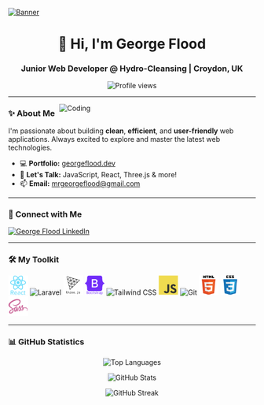 [![Banner](https://user-images.githubusercontent.com/74038190/212749695-a6817c5a-a794-462b-afca-1b5ce7dd5e63.gif)](https://georgeflood.dev)

<h1 align="center">👋 Hi, I'm George Flood</h1>
<h3 align="center">Junior Web Developer @ Hydro-Cleansing | Croydon, UK</h3>

<p align="center">
  <img src="https://komarev.com/ghpvc/?username=georgeflood&label=Profile%20Views&color=0e75b6&style=flat" alt="Profile views"/>
</p>

---

<img align="right" width="400" alt="Coding" src="https://user-images.githubusercontent.com/74038190/226190894-18e959ba-d458-4a94-ac44-790190f2a947.gif"/>

### ✨ About Me

I'm passionate about building **clean**, **efficient**, and **user-friendly** web applications. Always excited to explore and master the latest web technologies.

- 💻 **Portfolio:** [georgeflood.dev](https://georgeflood.dev)
- 💬 **Let's Talk:** JavaScript, React, Three.js & more!
- 📫 **Email:** [mrgeorgeflood@gmail.com](mailto:mrgeorgeflood@gmail.com)

---

### 🔗 Connect with Me

<a href="https://www.linkedin.com/in/george-flood-frontend/" target="_blank">
  <img src="https://user-images.githubusercontent.com/74038190/235294012-0a55e343-37ad-4b0f-924f-c8431d9d2483.gif" alt="George Flood LinkedIn" width="50" height="50"/>
</a>

---

### 🛠️ My Toolkit

<p align="left">
  <img src="https://raw.githubusercontent.com/devicons/devicon/master/icons/react/react-original-wordmark.svg" alt="React" width="40" height="40"/>
  <img src="https://logowik.com/content/uploads/images/laravel8530.jpg" alt="Laravel" width="45" height="45"/>
  <img src="https://raw.githubusercontent.com/devicons/devicon/master/icons/threejs/threejs-original-wordmark.svg" alt="Three.js" width="40" height="40"/>
  <img src="https://raw.githubusercontent.com/devicons/devicon/master/icons/bootstrap/bootstrap-plain-wordmark.svg" alt="Bootstrap" width="40" height="40"/>
  <img src="https://upload.wikimedia.org/wikipedia/commons/thumb/d/d5/Tailwind_CSS_Logo.svg/1024px-Tailwind_CSS_Logo.svg.png?20230715030042" alt="Tailwind CSS" width="40" height="40"/>
  <img src="https://raw.githubusercontent.com/devicons/devicon/master/icons/javascript/javascript-original.svg" alt="JavaScript" width="40" height="40"/>
  <img src="https://www.vectorlogo.zone/logos/git-scm/git-scm-icon.svg" alt="Git" width="40" height="40"/>
  <img src="https://raw.githubusercontent.com/devicons/devicon/master/icons/html5/html5-original-wordmark.svg" alt="HTML5" width="40" height="40"/>
  <img src="https://raw.githubusercontent.com/devicons/devicon/master/icons/css3/css3-original-wordmark.svg" alt="CSS3" width="40" height="40"/>
  <img src="https://raw.githubusercontent.com/devicons/devicon/master/icons/sass/sass-original.svg" alt="Sass" width="40" height="40"/>
</p>

---

### 📊 GitHub Statistics

<p align="center">
  <img src="https://github-readme-stats.vercel.app/api/top-langs/?username=georgeflood&layout=compact&theme=tokyonight" alt="Top Languages"/>
</p>

<p align="center">
  <img src="https://github-readme-stats.vercel.app/api?username=georgeflood&show_icons=true&theme=tokyonight" alt="GitHub Stats"/>
</p>

<p align="center">
  <img src="https://github-readme-streak-stats.herokuapp.com/?user=georgeflood&theme=tokyonight" alt="GitHub Streak"/>
</p>
